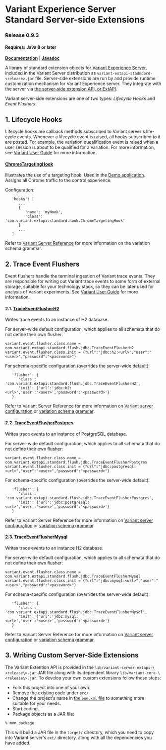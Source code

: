 # Variant Experience Server </br> Standard Server-side Extensions
### Release 0.9.3
#### Requires: Java 8 or later

[__Documentation__](https://www.getvariant.com/resources/docs/0-9/experience-server/reference/#section-4) | [__Javadoc__](https://getvariant.github.io/variant-extapi-standard/)

A library of standard extension objects for [Variant Experience Server](https://www.getvariant.com/resources/docs/0-9/experience-server/user-guide/), included in the Variant Server distribution as `variant-extapi-stadndard-<release>.jar` file. Server-side extensions are run by and provide runtime customization mechanism for Variant Experience server. They integrate with the server via [the server-side extension API, or ExtAPI](https://www.getvariant.com/resources/docs/0-9/experience-server/reference/#section-4).

Variant server-side extensions are one of two types: _Lifecycle Hooks_ and _Event Flushers_. 

## 1. Lifecycle Hooks 
Lifecycle hooks are callback methods subscribed to Variant server's life-cycle events. Whenever a lifecycle event is raised, all hooks subscribed to it are posted.  For example, the variation quealification event is raised when a user session is about to be qualified for a variation. For more information, see [Variant User Guide](https://www.getvariant.com/resources/docs/0-9/experience-server/user-guide/#section-4.7.1) for more information.

#### [ChromeTargetingHook](https://github.com/getvariant/variant-extapi-standard/blob/master/src/main/java/com/variant/extapi/standard/hook/ChromeTargetingHook.java)

Illustrates the use of a targeting hook. Used in the [Demo application](https://github.com/getvariant/variant-java-demo). Assigns all Chrome traffic to the control experience.

Configuration:
```
   'hooks': [
      ...
      {
         'name': 'myHook',
         'class': 'com.variant.extapi.standard.hook.ChromeTargetingHook'
      }
      ...
   ]
```
Refer to [Variant Server Reference](https://www.getvariant.com/resources/docs/0-9/experience-server/reference/#section-3) for more information on the variation schema grammar.

## 2. Trace Event Flushers
Event flushers handle the terminal ingestion of Variant trace events. They are responsible for writing out Variant trace events to some form of external storage, suitable for your technology stack, so they can be later used for analysis of Variant experiments. See [Variant User Guide](https://www.getvariant.com/resources/docs/0-9/experience-server/user-guide/#section-4.7.2) for more information.

#### 2.1. [TraceEventFlusherH2](https://github.com/getvariant/variant-extapi-standard/blob/master/src/main/java/com/variant/extapi/standard/flush/jdbc/TraceEventFlusherH2.java)

Writes trace events to an instance of H2 database.  

For server-wide default configuration, which applies to all schemata that do not define their own flusher:
```
variant.event.flusher.class.name = com.variant.extapi.standard.flush.jdbc.TraceEventFlusherH2
variant.event.flusher.class.init = {"url":"jdbc:h2:<url>","user":"<user>","password":"<password>"}
 ```
For schema-specific configuration (overrides the server-wide default):
```
   'flusher': {
      'class': 'com.variant.extapi.standard.flush.jdbc.TraceEventFlusherH2',
      'init': {'url':'jdbc:h2:<url>','user':'<user>','password':'<password>'}
   }
```

Refer to Variant Server Reference for more information on [Variant server configuration](https://www.getvariant.com/resources/docs/0-9/experience-server/reference/#section-2) or [variation schema grammar](https://www.getvariant.com/resources/docs/0-9/experience-server/reference/#section-3).

#### 2.2. [TraceEventFlusherPostgres](https://github.com/getvariant/variant-extapi-standard/blob/master/src/main/java/com/variant/extapi/standard/flush/jdbc/TraceEventFlusherPostgres.java)

Writes trace events to an instance of PostgreSQL database.  

For server-wide default configuration, which applies to all schemata that do not define their own flusher:
```
variant.event.flusher.class.name = com.variant.extapi.standard.flush.jdbc.TraceEventFlusherPostgres
variant.event.flusher.class.init = {"url":"jdbc:postgresql:<url>","user":"<user>","password":"<password>"}
 ```
 
For schema-specific configuration (overrides the server-wide default):
```
   'flusher': {
      'class': 'com.variant.extapi.standard.flush.jdbc.TraceEventFlusherPostgres',
      'init': {'url':'jdbc:postgresql:<url>','user':'<user>','password':'<password>'}
   }
```

Refer to Variant Server Reference for more information on [Variant server configuration](https://www.getvariant.com/resources/docs/0-9/experience-server/reference/#section-2) or [variation schema grammar](https://www.getvariant.com/resources/docs/0-9/experience-server/reference/#section-3).

#### 2.3. [TraceEventFlusherMysql](https://github.com/getvariant/variant-extapi-standard/blob/master/src/main/java/com/variant/extapi/standard/flush/jdbc/TraceEventFlusherMysql.java)

Writes trace events to an instance H2 database.  

For server-wide default configuration, which applies to all schemata that do not define their own flusher:
```
variant.event.flusher.class.name = com.variant.extapi.standard.flush.jdbc.TraceEventFlusherMysql
variant.event.flusher.class.init = {"url":"jdbc:mysql:<url>","user":"<user>","password":"<password>"}
 ```
 
For schema-specific configuration (overrides the server-wide default):
```
   'flusher': {
      'class': 'com.variant.extapi.standard.flush.jdbc.TraceEventFlusherMysql',
      'init': {'url':'jdbc:mysql:<url>','user':'<user>','password':'<password>'}
   }
```

Refer to Variant Server Reference for more information on [Variant server configuration](https://www.getvariant.com/resources/docs/0-9/experience-server/reference/#section-2) or [variation schema grammar](https://www.getvariant.com/resources/docs/0-9/experience-server/reference/#section-3).

## 3. Writing Custom Server-Side Extensions

The Variant Extention API is provided in the `lib/variant-server-extapi-\<release\>.jar` JAR file along with its dependent library `lib/variant-core-\<release\>.jar`. To develop your own custom extensions follow these steps:
 
* Fork this project into one of your own.
* Remove the existing code under `src/` 
* Change the project's name in [the `pom.xml` file](https://github.com/getvariant/variant-extapi-standard/blob/ae759f27237413bd86472e209514ac5b7a8efa66/pom.xml#L18-L22) to something more suitable for your needs.
* Start coding.
* Package objects as a JAR file:

```
% mvn package
```

This will build a JAR file in the `target/` directory, which you need to copy into Variant server's `ext/` directory, along with all the dependencies you have added.

